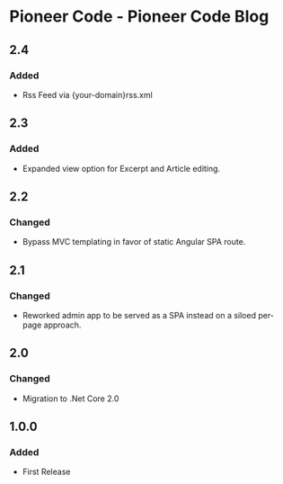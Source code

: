 # Pioneer Code - Pioneer Code Blog

<a name="2.4"></a>
## 2.4
### Added
* Rss Feed via {your-domain}rss.xml

<a name="2.3"></a>
## 2.3
### Added
* Expanded view option for Excerpt and Article editing. 

<a name="2.2"></a>
## 2.2
### Changed
* Bypass MVC templating in favor of static Angular SPA route.

<a name="2.1"></a>
## 2.1
### Changed
* Reworked admin app to be served as a SPA instead on a siloed per-page approach.

<a name="2.0"></a>
## 2.0
### Changed
* Migration to .Net Core 2.0

<a name="1.0.0"></a>
## 1.0.0
### Added
* First Release